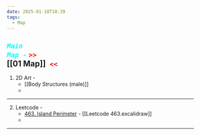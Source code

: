 ```yaml
---
date: 2025-01-18T18:39
tags:
  - Map
---
```

## ***<code style="color: cyan;">Main Map -</code>*** <code style= "color: red">>> </code>[[01 Map]]<code style ="color: red"> <<</code>


1. 2D Art - 
   + [[Body Structures (male)]]
   + 
--- 

2. Leetcode - 
   - [463. Island Perimeter](https://leetcode.com/problems/island-perimeter/) - [[Leetcode 463.excalidraw]]
   - 
--- 
